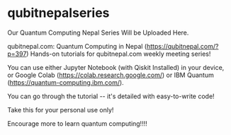 # qubitnepalseries
Our Quantum Computing Nepal Series Will be Uploaded Here.

qubitnepal.com: Quantum Computing in Nepal (https://qubitnepal.com/?p=397)
Hands-on tutorials for qubitnepal.com weekly meeting series!

You can use either Jupyter Notebook (with Qiskit Installed) in your device, or Google Colab (https://colab.research.google.com/) or IBM Quantum (https://quantum-computing.ibm.com/).

You can go through the tutorial -- it's detailed with easy-to-write code!

Take this for your personal use only!

Encourage more to learn quantum computing!!!!
